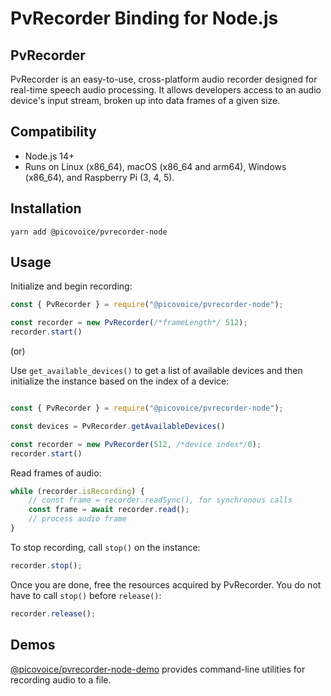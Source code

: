 # PvRecorder Binding for Node.js

## PvRecorder

PvRecorder is an easy-to-use, cross-platform audio recorder designed for real-time speech audio processing. It allows developers access to an audio device's input stream, broken up into data frames of a given size.

## Compatibility

- Node.js 14+
- Runs on Linux (x86_64), macOS (x86_64 and arm64), Windows (x86_64), and Raspberry Pi (3, 4, 5).

## Installation

```console
yarn add @picovoice/pvrecorder-node
```

## Usage

Initialize and begin recording:

```javascript
const { PvRecorder } = require("@picovoice/pvrecorder-node");

const recorder = new PvRecorder(/*frameLength*/ 512);
recorder.start()
```

(or)

Use `get_available_devices()` to get a list of available devices and then initialize the instance based on the index of a device:

```javascript

const { PvRecorder } = require("@picovoice/pvrecorder-node");

const devices = PvRecorder.getAvailableDevices()

const recorder = new PvRecorder(512, /*device index*/0);
recorder.start()
```

Read frames of audio:

```javascript
while (recorder.isRecording) {
    // const frame = recorder.readSync(), for synchronous calls
    const frame = await recorder.read();
    // process audio frame
}
```

To stop recording, call `stop()` on the instance:

```javascript
recorder.stop();
```

Once you are done, free the resources acquired by PvRecorder. You do not have to call `stop()` before `release()`:

```javascript
recorder.release();
```

## Demos

[@picovoice/pvrecorder-node-demo](https://www.npmjs.com/package/@picovoice/pvrecorder-node-demo) provides command-line utilities for recording audio to a file.
